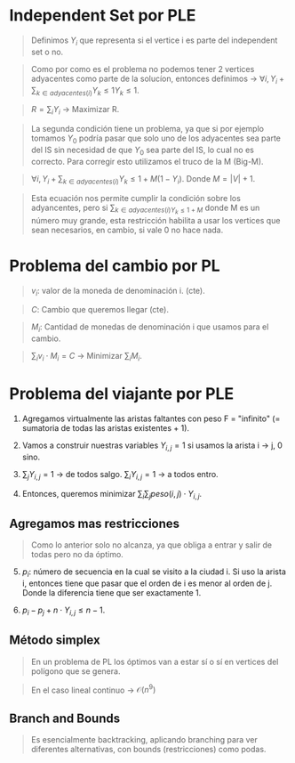 # Independent Set por PLE

> Definimos $Y_i$ que representa si el vertice i es parte del independent set o no.

> Como por como es el problema no podemos tener 2 vertices adyacentes como parte de la solucíon, entonces definimos $\rightarrow$ $\forall i, Y_i + \sum_{k \in adyacentes(i)} Y_k \leq 1 Y_k \leq 1$.

> $R = \sum_i Y_i$ $\rightarrow$ Maximizar R.

> La segunda condición tiene un problema, ya que si por ejemplo tomamos $Y_0$ podría pasar que solo uno de los adyacentes sea parte del IS sin necesidad de que $Y_0$ sea parte del IS, lo cual no es correcto. Para corregir esto utilizamos el truco de la M (Big-M).

> $\forall i, Y_i + \sum_{k \in adyacentes(i)} Y_k \leq 1 + M(1 - Y_i)$. Donde $M = |V| + 1$.

> Esta ecuación nos permite cumplir la condición sobre los adyancentes, pero si $\sum_{k \in adyacentes(i) Y_k \leq 1 + M}$ donde M es un número muy grande, esta restricción habilita a usar los vertices que sean necesarios, en cambio, si vale 0 no hace nada.

# Problema del cambio por PL

> $v_i$: valor de la moneda de denominación i. (cte).

> $C$: Cambio que queremos llegar (cte).

> $M_i$: Cantidad de monedas de denominación i que usamos para el cambio.

> $\sum_i v_i \cdot M_i = C$ $\rightarrow$ Minimizar $\sum_i M_i$.

# Problema del viajante por PLE

1. Agregamos virtualmente las aristas faltantes con peso F = "infinito" (= sumatoria de todas las aristas existentes + 1).

2. Vamos a construir nuestras variables $Y_{i, j} = 1$ si usamos la arista i $\rightarrow$ j, 0 sino.

3. $\sum_j Y_{i, j} = 1$ $\rightarrow$ de todos salgo. $\sum_i Y_{i, j} = 1$ $\rightarrow$ a todos entro.

4. Entonces, queremos minimizar $\sum_i \sum_j peso(i, j) \cdot Y_{i, j}$.

## Agregamos mas restricciones

> Como lo anterior solo no alcanza, ya que obliga a entrar y salir de todas pero no da óptimo.

5. $p_i$: número de secuencia en la cual se visito a la ciudad i. Si uso la arista i, entonces tiene que pasar que el orden de i es menor al orden de j. Donde la diferencia tiene que ser exactamente 1.

6. $p_i - p_j + n \cdot Y_{i, j} \leq n - 1$.

## Método simplex

> En un problema de PL los óptimos van a estar sí o sí en vertices del polígono que se genera.

> En el caso lineal continuo $\rightarrow$ $\mathcal{O}(n^9)$

## Branch and Bounds

> Es esencialmente backtracking, aplicando branching para ver diferentes alternativas, con bounds (restricciones) como podas.
